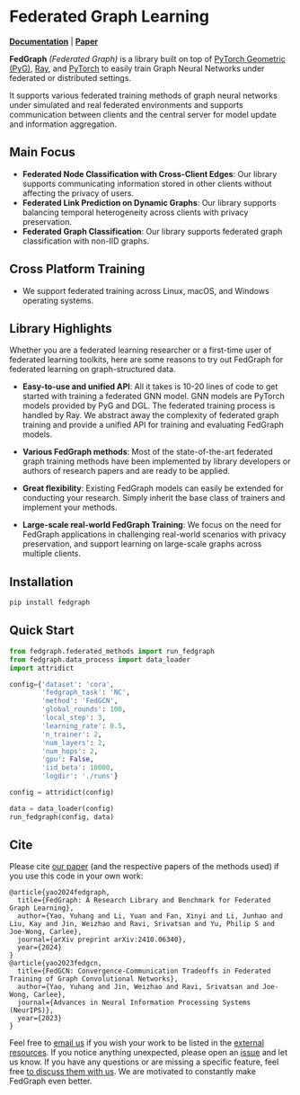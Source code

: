 # Federated Graph Learning

[pypi-url]: https://pypi.python.org/pypi/fedgraph

**[Documentation](https://docs.fedgraph.org)** | **[Paper](https://arxiv.org/abs/2410.06340)**

**FedGraph** *(Federated Graph)* is a library built on top of [PyTorch Geometric (PyG)](https://www.pyg.org/),
[Ray](https://docs.ray.io/), and [PyTorch](https://pytorch.org/) to easily train Graph Neural Networks
under federated or distributed settings.

It supports various federated training methods of graph neural networks under simulated and real federated environments and supports communication between clients and the central server for model update and information aggregation.

## Main Focus
- **Federated Node Classification with Cross-Client Edges**: Our library supports communicating information stored in other clients without affecting the privacy of users.
- **Federated Link Prediction on Dynamic Graphs**: Our library supports balancing temporal heterogeneity across clients with privacy preservation.
- **Federated Graph Classification**: Our library supports federated graph classification with non-IID graphs.




## Cross Platform Training

- We support federated training across Linux, macOS, and Windows operating systems.

## Library Highlights

Whether you are a federated learning researcher or a first-time user of federated learning toolkits, here are some reasons to try out FedGraph for federated learning on graph-structured data.

- **Easy-to-use and unified API**: All it takes is 10-20 lines of code to get started with training a federated GNN model. GNN models are PyTorch models provided by PyG and DGL. The federated training process is handled by Ray. We abstract away the complexity of federated graph training and provide a unified API for training and evaluating FedGraph models.

- **Various FedGraph methods**: Most of the state-of-the-art federated graph training methods have been implemented by library developers or authors of research papers and are ready to be applied.

- **Great flexibility**: Existing FedGraph models can easily be extended for conducting your research. Simply inherit the base class of trainers and implement your methods.

- **Large-scale real-world FedGraph Training**: We focus on the need for FedGraph applications in challenging real-world scenarios with privacy preservation, and support learning on large-scale graphs across multiple clients.

## Installation
```python
pip install fedgraph
```

## Quick Start
```python
from fedgraph.federated_methods import run_fedgraph
from fedgraph.data_process import data_loader
import attridict

config={'dataset': 'cora',
        'fedgraph_task': 'NC',
        'method': 'FedGCN',
        'global_rounds': 100,
        'local_step': 3,
        'learning_rate': 0.5,
        'n_trainer': 2,
        'num_layers': 2,
        'num_hops': 2,
        'gpu': False,
        'iid_beta': 10000,
        'logdir': './runs'}

config = attridict(config)

data = data_loader(config)
run_fedgraph(config, data)
```

## Cite

Please cite [our paper](https://arxiv.org/abs/2410.06340) (and the respective papers of the methods used) if you use this code in your own work:

```
@article{yao2024fedgraph,
  title={FedGraph: A Research Library and Benchmark for Federated Graph Learning},
  author={Yao, Yuhang and Li, Yuan and Fan, Xinyi and Li, Junhao and Liu, Kay and Jin, Weizhao and Ravi, Srivatsan and Yu, Philip S and Joe-Wong, Carlee},
  journal={arXiv preprint arXiv:2410.06340},
  year={2024}
}
@article{yao2023fedgcn,
  title={FedGCN: Convergence-Communication Tradeoffs in Federated Training of Graph Convolutional Networks},
  author={Yao, Yuhang and Jin, Weizhao and Ravi, Srivatsan and Joe-Wong, Carlee},
  journal={Advances in Neural Information Processing Systems (NeurIPS)},
  year={2023}
}
```

Feel free to [email us](mailto:yuhangya@andrew.cmu.edu) if you wish your work to be listed in the [external resources]().
If you notice anything unexpected, please open an [issue]() and let us know.
If you have any questions or are missing a specific feature, feel free [to discuss them with us]().
We are motivated to constantly make FedGraph even better.
